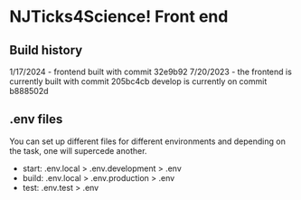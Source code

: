 # NJTicks4Science! Front end

## Build history
1/17/2024 - frontend built with commit 32e9b92
7/20/2023 - the frontend is currently built with commit 205bc4cb
develop is currently on commit b888502d

## .env files

You can set up different files for different environments and depending on the task, one will supercede another.

- start: .env.local > .env.development > .env
- build: .env.local > .env.production > .env
- test: .env.test > .env
